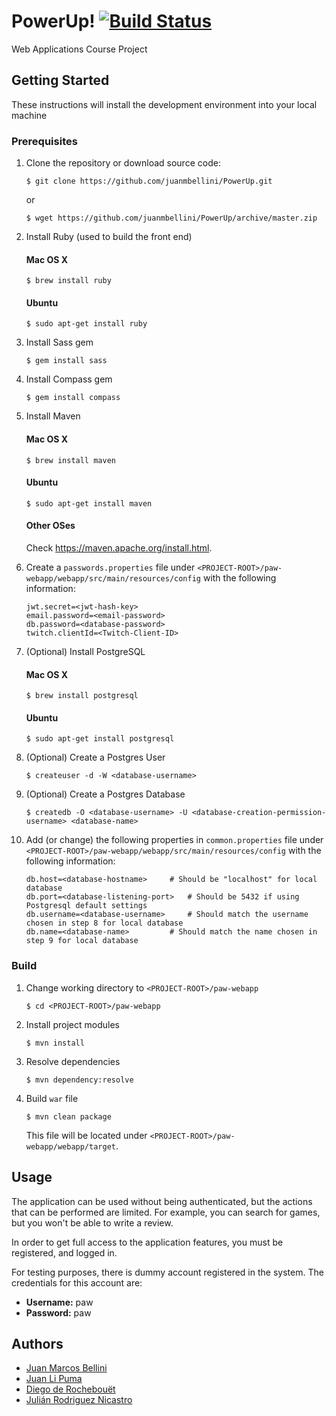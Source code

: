 # PowerUp! [![Build Status](https://travis-ci.org/juanmbellini/PowerUp.svg?branch=master)](https://travis-ci.org/juanmbellini/PowerUp)

Web Applications Course Project

## Getting Started

These instructions will install the development environment into your local machine

### Prerequisites

1. Clone the repository or download source code:

	```
	$ git clone https://github.com/juanmbellini/PowerUp.git
	```
	or

	```
	$ wget https://github.com/juanmbellini/PowerUp/archive/master.zip
	```
2. Install Ruby (used to build the front end)
	#### Mac OS X
	```
	$ brew install ruby
	```

	#### Ubuntu
	```
	$ sudo apt-get install ruby
	```
3. Install Sass gem

	```
	$ gem install sass
	```
4. Install Compass gem

	```
	$ gem install compass
	```
5. Install Maven
	#### Mac OS X
	```
	$ brew install maven
	```

	#### Ubuntu
	```
	$ sudo apt-get install maven
	```

	#### Other OSes
	Check https://maven.apache.org/install.html.
	
6. Create a ```passwords.properties``` file under ```<PROJECT-ROOT>/paw-webapp/webapp/src/main/resources/config``` with the following information:

	``` properties
	jwt.secret=<jwt-hash-key>
	email.password=<email-password>
	db.password=<database-password>
	twitch.clientId=<Twitch-Client-ID>
	```	


7. (Optional) Install PostgreSQL

	#### Mac OS X
	```
	$ brew install postgresql
	```

	#### Ubuntu
	```
	$ sudo apt-get install postgresql
	```
8. (Optional) Create a Postgres User

	```
	$ createuser -d -W <database-username>
	```	
9. (Optional) Create a Postgres Database

	```
	$ createdb -O <database-username> -U <database-creation-permission-username> <database-name>
	```	
10. Add (or change) the following properties in ```common.properties``` file under ```<PROJECT-ROOT>/paw-webapp/webapp/src/main/resources/config``` with the following information:

	``` properties
	db.host=<database-hostname>		# Should be "localhost" for local database
	db.port=<database-listening-port>	# Should be 5432 if using Postgresql default settings
	db.username=<database-username>		# Should match the username chosen in step 8 for local database
	db.name=<database-name>			# Should match the name chosen in step 9 for local database
	```	

### Build

1. Change working directory to ```<PROJECT-ROOT>/paw-webapp```

	```
	$ cd <PROJECT-ROOT>/paw-webapp
	```
2. Install project modules

	```
	$ mvn install
	```
3. Resolve dependencies

	```
	$ mvn dependency:resolve
	```
4. Build ```war``` file

	```
	$ mvn clean package
	```
	This file will be located under ```<PROJECT-ROOT>/paw-webapp/webapp/target```.

## Usage

The application can be used without being authenticated, but the actions that can be performed are limited. For example, you can search for games, but you won't be able to write a review.

In order to get full access to the application features, you must be registered, and logged in.

For testing purposes, there is dummy account registered in the system. The credentials for this account are:

* **Username:** paw
* **Password:** paw


## Authors
* [Juan Marcos Bellini](https://github.com/juanmbellini)
* [Juan Li Puma](https://github.com/lipusal)
* [Diego de Rochebouët](https://github.com/Drocheg)
* [Julián Rodriguez Nicastro](https://github.com/julianrod94)